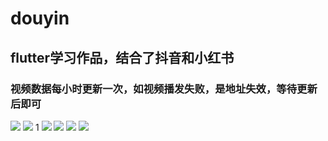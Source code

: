 # douyin
## flutter学习作品，结合了抖音和小红书
### 视频数据每小时更新一次，如视频播发失败，是地址失效，等待更新后即可

![](https://toutiaobyte.oss-cn-beijing.aliyuncs.com/image/11.png?versionId=CAEQPxiBgMDu.7Oi0hciIGJiNjUyYzg0ODQ2NDQ1MGNhMTIzMjQzMGMwMmVkYjc1)
![](https://toutiaobyte.oss-cn-beijing.aliyuncs.com/image/16.png?versionId=CAEQPxiBgMCTgbSi0hciIGIzYTU2MzczZjIxMzRmNDliOWFiMTczMGFhNjEyOTQw)
1[](https://toutiaobyte.oss-cn-beijing.aliyuncs.com/image/10.png?versionId=CAEQPxiBgMDU.7Oi0hciIDgzN2U1NTMwOTcyNDQ2NTNhMmE1MDg0ZTIwNGE3Yjk4)
![](https://toutiaobyte.oss-cn-beijing.aliyuncs.com/image/8.png?versionId=CAEQPxiBgMCFhrSi0hciIDAzODQ2MjMwMjExNDQ0ZTRiNjJlZGNlNGU0MWUzZTFl)
![](https://toutiaobyte.oss-cn-beijing.aliyuncs.com/image/7.png?versionId=CAEQPxiBgIDRhrSi0hciIDRiMDYyNzgzMmQxZTQwOWM4MDQxNTU0NDc0MDliMTM4)
![](https://toutiaobyte.oss-cn-beijing.aliyuncs.com/image/3.png?versionId=CAEQPxiBgMCyhLSi0hciIDgzNWVmNzZmNzhhNTQxMjg5YzZkMWUyMjE4YzAxNWJl)
![](https://toutiaobyte.oss-cn-beijing.aliyuncs.com/image/1.png?versionId=CAEQPxiBgIDi.7Oi0hciIDE1OWNlNjYxZjM2MTRhMmFiODU0NzQ3NWE2NTE3OWQ3)
